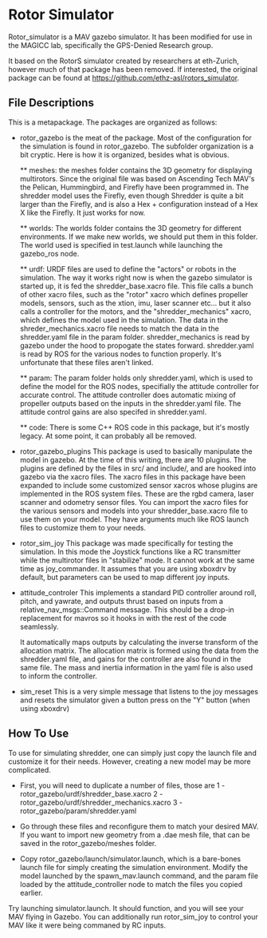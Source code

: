 Rotor Simulator
===============

Rotor_simulator is a MAV gazebo simulator.  It has been modified for use in the MAGICC lab, specifically the GPS-Denied Research group.

It based on the RotorS simulator created by researchers at eth-Zurich, however much of that package has been removed.  If interested, the original package can be found at https://github.com/ethz-asl/rotors_simulator.


File Descriptions
---------------------------

This is a metapackage.  The packages are organized as follows:

* rotor_gazebo is the meat of the package.  Most of the configuration for the simulation is found in rotor_gazebo.  The subfolder organization is a bit cryptic.  Here is how it is organized, besides what is obvious.

	** meshes:  the meshes folder contains the 3D geometry for displaying multirotors.  Since the original file was based on Ascending Tech MAV's the Pelican, Hummingbird, and Firefly have been programmed in.  The shredder model uses the Firefly, even though Shredder is quite a bit larger than the Firefly, and is also a Hex + configuration instead of a Hex X like the Firefly.  It just works for now.

	** worlds:  The worlds folder contains the 3D geometry for different environments.  If we make new worlds, we should put them in this folder.  The world used is specified in test.launch while launching the gazebo_ros node.

	** urdf:  URDF files are used to define the "actors" or robots in the simulation.  The way it works right now is when the gazebo simulator is started up, it is fed the shredder_base.xacro file.  This file calls a bunch of other xacro files, such as the "rotor" xacro which defines propeller models, sensors, such as the xtion, imu, laser scanner etc... but it also calls a controller for the motors, and the "shredder_mechanics" xacro, which defines the model used in the simulation.  The data in the shreder_mechanics.xacro file needs to match the data in the shredder.yaml file in the param folder.  shredder_mechanics is read by gazebo under the hood to propogate the states forward.  shredder.yaml is read by ROS for the various nodes to function properly.  It's unfortunate that these files aren't linked.

	** param:  The param folder holds only shredder.yaml, which is used to define the model for the ROS nodes, specifially the attitude controller for accurate control.  The attitude controller does automatic mixing of propeller outputs based on the inputs in the shredder.yaml file.  The attitude control gains are also specifed in shredder.yaml.

	** code:  There is some C++ ROS code in this package, but it's mostly legacy.  At some point, it can probably all be removed.

* rotor_gazebo_plugins
	This package is used to basically manipulate the model in gazebo.  At the time of this writing, there are 10 plugins.  The plugins are defined by the files in src/ and include/, and are hooked into gazebo via the xacro files.  The xacro files in this package have been expanded to include some customized sensor xacros whose plugins are implemented in the ROS system files.  These are the rgbd camera, laser scanner and odometry sensor files.  You can import the xacro files for the various sensors and models into your shredder_base.xacro file to use them on your model.  They have arguments much like ROS launch files to customize them to your needs.

* rotor_sim_joy
	This package was made specifically for testing the simulation.  In this mode the Joystick functions like a RC transmitter while the multirotor files in "stabilize" mode.  It cannot work at the same time as joy_commander.  It assumes that you are using xboxdrv by default, but parameters can be used to map different joy inputs.

* attitude_controler
	This implements a standard PID controller around roll, pitch, and yawrate, and outputs thrust based on inputs from a relative_nav_msgs::Command message.  This should be a drop-in replacement for mavros so it hooks in with the rest of the code seamlessly.

	It automatically maps outputs by calculating the inverse transform of the allocation matrix.  The allocation matrix is formed using the data from the shredder.yaml file, and gains for the controller are also found in the same file.  The mass and inertia information in the yaml file is also used to inform the controller.

* sim_reset
	This is a very simple message that listens to the joy messages and resets the simulator given a button press on the "Y" button (when using xboxdrv)

How To Use
-------------------------

To use for simulating shredder, one can simply just copy the launch file and customize it for their needs.  However, creating a new model may be more complicated.

* First, you will need to duplicate a number of files, those are
	1 - rotor_gazebo/urdf/shredder_base.xacro
	2 - rotor_gazebo/urdf/shredder_mechanics.xacro
	3 - rotor_gazebo/param/shredder.yaml

* Go through these files and reconfigure them to match your desired MAV.  If you want to import new geometry from a .dae mesh file, that can be saved in the rotor_gazebo/meshes folder.

* Copy rotor_gazebo/launch/simulator.launch, which is a bare-bones launch file for simply creating the simulation environment.  Modify the model launched by the spawn_mav.launch command, and the param file loaded by the attitude_controller node to match the files you copied earlier.

Try launching simulator.launch.  It should function, and you will see your MAV flying in Gazebo.  You can additionally run rotor_sim_joy to control your MAV like it were being commaned by RC inputs.
